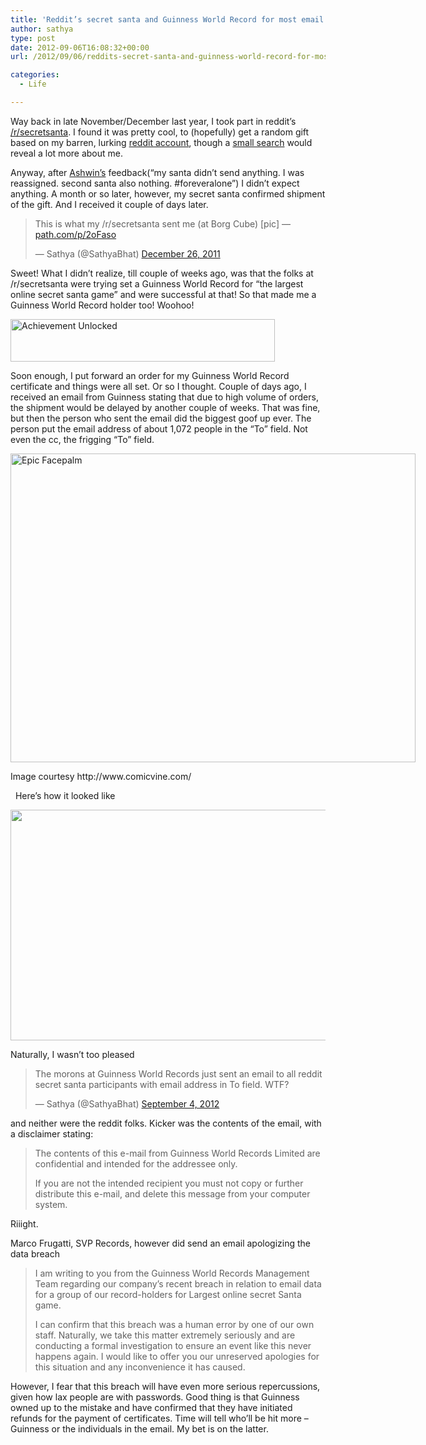 ```yaml
---
title: 'Reddit’s secret santa and Guinness World Record for most email addresses in To: List'
author: sathya
type: post
date: 2012-09-06T16:08:32+00:00
url: /2012/09/06/reddits-secret-santa-and-guinness-world-record-for-most-email-addresses-in-to-list/

categories:
  - Life

---
```

Way back in late November/December last year, I took part in reddit&#8217;s <a href="http://redditgifts.com/exchanges/secret-santa-2011/" target="_blank">/r/secretsanta</a>. I found it was pretty cool, to (hopefully) get a random gift based on my barren, lurking <a href="http://www.reddit.com/user/sathyabhat/" target="_blank">reddit account</a>, though a <a href="https://www.google.co.in/search?q=sathyabhat" target="_blank">small search</a> would reveal a lot more about me.

Anyway, after [Ashwin&#8217;s][1] feedback(&#8220;my santa didn&#8217;t send anything. I was reassigned. second santa also nothing. #foreveralone&#8221;) I didn&#8217;t expect anything. A month or so later, however, my secret santa confirmed shipment of the gift. And I received it couple of days later.

<blockquote class="twitter-tweet tw-align-center">
  <p>
    This is what my /r/secretsanta sent me (at Borg Cube) [pic] — <a title="http://path.com/p/2oFaso" href="http://t.co/YCOdr2DO">path.com/p/2oFaso</a>
  </p>
  
  <p>
    — Sathya (@SathyaBhat) <a href="https://twitter.com/SathyaBhat/status/151290067531472896" data-datetime="2011-12-26T13:15:37+00:00">December 26, 2011</a>
  </p>
</blockquote>

Sweet! What I didn&#8217;t realize, till couple of weeks ago, was that the folks at /r/secretsanta were trying set a Guinness World Record for &#8220;the largest online secret santa game&#8221; and were successful at that! So that made me a Guinness World Record holder too! Woohoo! 

[<img class="aligncenter" title="Achievement Unlocked" src="http://i.stack.imgur.com/3wG8n.png" alt="Achievement Unlocked" width="423" height="68" />][2]

Soon enough, I put forward an order for my Guinness World Record certificate and things were all set. Or so I thought. Couple of days ago, I received an email from Guinness stating that due to high volume of orders, the shipment would be delayed by another couple of weeks. That was fine, but then the person who sent the email did the biggest goof up ever. The person put the email address of about 1,072 people in the &#8220;To&#8221; field. Not even the cc, the frigging &#8220;To&#8221; field.

<div style="width: 658px" class="wp-caption aligncenter">
  <a href="http://i.stack.imgur.com/GrGSK.jpg"><img class=" " title="Epic Facepalm" src="http://i.stack.imgur.com/GrGSK.jpg" alt="Epic Facepalm" width="648" height="494" /></a>
  
  <p class="wp-caption-text">
    Image courtesy http://www.comicvine.com/
  </p>
</div>

  Here&#8217;s how it looked like 

[<img class="aligncenter" src="http://i.stack.imgur.com/VuCB6.png" alt="" width="682" height="369" />][3]

Naturally, I wasn&#8217;t too pleased 

<blockquote class="twitter-tweet tw-align-center">
  <p>
    The morons at Guinness World Records just sent an email to all reddit secret santa participants with email address in To field. WTF?
  </p>
  
  <p>
    — Sathya (@SathyaBhat) <a href="https://twitter.com/SathyaBhat/status/242977534466199552" data-datetime="2012-09-04T13:28:53+00:00">September 4, 2012</a>
  </p>
</blockquote>



and neither were the reddit folks. Kicker was the contents of the email, with a disclaimer stating:

> The contents of this e-mail from Guinness World Records Limited are confidential and intended for the addressee only.
> 
> If you are not the intended recipient you must not copy or further distribute this e-mail, and delete this message from your computer system.

Riiight.

Marco Frugatti, SVP Records, however did send an email apologizing the data breach

> I am writing to you from the Guinness World Records Management Team regarding our company’s recent breach in relation to email data for a group of our record-holders for Largest online secret Santa game.
> 
> I can confirm that this breach was a human error by one of our own staff. Naturally, we take this matter extremely seriously and are conducting a formal investigation to ensure an event like this never happens again. I would like to offer you our unreserved apologies for this situation and any inconvenience it has caused.

However, I fear that this breach will have even more serious repercussions, given how lax people are with passwords. Good thing is that Guinness owned up to the mistake and have confirmed that they have initiated refunds for the payment of certificates. Time will tell who&#8217;ll be hit more &#8211; Guinness or the individuals in the email. My bet is on the latter.

 [1]: http://twitter.com/ashwinsid
 [2]: http://i.stack.imgur.com/3wG8n.png
 [3]: http://i.stack.imgur.com/VuCB6.png
